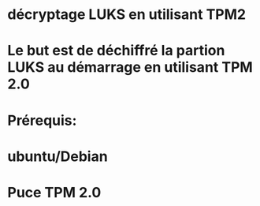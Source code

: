 # décryptage LUKS en utilisant TPM2
# Le but est de déchiffré la partion LUKS au démarrage en utilisant TPM 2.0

# Prérequis:
# ubuntu/Debian
# Puce TPM 2.0

